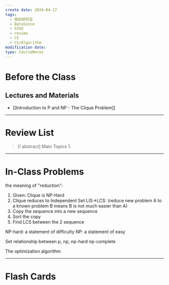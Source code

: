 ```yaml
---
create date: 2024-04-17
tags:
  - 我的研究生
  - DataSince
  - SJSU
  - review
  - CS
  - CS/Algorithm
modification date: 
type: CourseNotes
---
```

# Before the Class
## Lectures and Materials
- [[Introduction to P and NP - The Clique Problem]]

---
# Review List
>[! abstract] Main Topics
>1. 

---
# In-Class Problems
the meaning of "reduction":
1. Given: Clique is NP-Hard
2. Clique reduces to Independent Set
LIS->LCS: (reduce new problem A to a known problem B means B is not much easier than A)
1. Copy the sequence into a new sequence
2. Sort the copy
3. Find LCS between the 2 sequence

NP-hard: a statement of difficulty
NP: a statement of easy

Set relationship between p, np, np-hard np-complete

The optimization algorithm 

---
# Flash Cards
